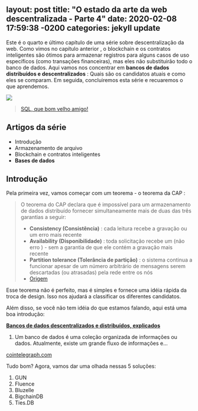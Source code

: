 
layout: post
title:  "O estado da arte da web descentralizada - Parte 4"
date:   2020-02-08 17:59:38 -0200
categories: jekyll update
---

Este é o quarto e último capítulo de uma série sobre descentralização da web. Como vimos no capítulo anterior , o blockchain e os contratos inteligentes são ótimos para armazenar registros para alguns casos de uso específicos (como transações financeiras), mas eles não substituirão todo o banco de dados. Aqui vamos nos concentrar em **bancos de dados distribuídos e descentralizados** : Quais são os candidatos atuais e como eles se comparam. Em seguida, concluiremos esta série e recuaremos o que aprendemos.

![](https://miro.medium.com/max/1332/0*P34gqgaGo7aTwsmh.png)

>[SQL, que bom velho amigo!](https://xkcd.com/327/)

## Artigos da série

- Introdução
- Armazenamento de arquivo
- Blockchain e contratos inteligentes
- **Bases de dados**

## Introdução

Pela primeira vez, vamos começar com um teorema - o teorema da CAP :


>O teorema do CAP declara que é impossível para um armazenamento de dados distribuído fornecer simultaneamente mais de duas das três garantias a seguir:
>- **Consistency (Consistência)** : cada leitura recebe a gravação ou um erro mais recente
>- **Availability (Disponibilidade)** : toda solicitação recebe um (não erro ) - sem a garantia de que ele contém a gravação mais recente
>- **Partition tolerance (Tolerância de partição)** : o sistema continua a funcionar apesar de um número arbitrário de mensagens serem descartadas (ou atrasadas) pela rede entre os nós
>- [Origem](https://en.wikipedia.org/wiki/CAP_theorem)


Esse teorema não é perfeito, mas é simples e fornece uma idéia rápida da troca de design. Isso nos ajudará a classificar os diferentes candidatos.

Além disso, se você não tem idéia do que estamos falando, aqui está uma boa introdução:


[**Bancos de dados descentralizados e distribuídos, explicados**](https://cointelegraph.com/explained/decentralized-and-distributed-databases-explained)

1. Um banco de dados é uma coleção organizada de informações ou dados. Atualmente, existe um grande fluxo de informações e…

[cointelegraph.com](https://cointelegraph.com/explained/decentralized-and-distributed-databases-explained)

Tudo bom? Agora, vamos dar uma olhada nessas 5 soluções:

1. GUN
2. Fluence
3. Bluzelle
4. BigchainDB
5. Ties.DB


